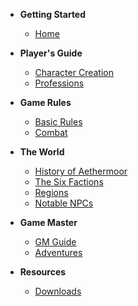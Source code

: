 * **Getting Started**
  * [Home](home.md)
* **Player's Guide**
  * [Character Creation](players-guide/character-creation.md)
  * [Professions](players-guide/professions/index.md)
* **Game Rules**
  * [Basic Rules](rules/basic-rules.md)
  * [Combat](rules/combat.md)
* **The World**
  * [History of Aethermoor](settings/history.md)
  * [The Six Factions](settings/factions.md)
  * [Regions](settings/regions.md)
  * [Notable NPCs](settings/npcs.md)
  
* **Game Master**
  * [GM Guide](gm-guide/index.md)
  * [Adventures](gm-guide/adventure-hooks.md)
  
* **Resources**
  * [Downloads](downloads.md)
